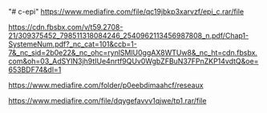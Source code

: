 "# c-epi" 
https://www.mediafire.com/file/qc19jbkp3xarvzf/epi_c.rar/file

https://cdn.fbsbx.com/v/t59.2708-21/309375452_798511318084246_2540962113456987808_n.pdf/Chap1-SystemeNum.pdf?_nc_cat=101&ccb=1-7&_nc_sid=2b0e22&_nc_ohc=rynlSMlU0ggAX8WTUw8&_nc_ht=cdn.fbsbx.com&oh=03_AdSYIN3jh9tIUe4nrtf9QUv0WgbZFBuN37FPnZKP14vdtQ&oe=653BDF74&dl=1

https://www.mediafire.com/folder/p0eebdimaahcf/reseaux




https://www.mediafire.com/file/dqygefavvv1qjwe/tp1.rar/file
